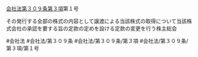 [会社法第３０９条第３項](会社法＿＿＿＿第３０９条第３項)第１号

その発行する全部の株式の内容として譲渡による当該株式の取得について当該株式会社の承認を要する旨の定款の定めを設ける定款の変更を行う株主総会


#会社法
#会社法/第３０９条
#会社法/第３０９条/第３項
#会社法/第３０９条/第３項/第１号
